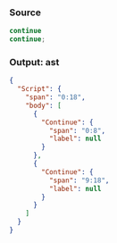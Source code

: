 ### Source
```js
continue
continue;
```

### Output: ast
```json
{
  "Script": {
    "span": "0:18",
    "body": [
      {
        "Continue": {
          "span": "0:8",
          "label": null
        }
      },
      {
        "Continue": {
          "span": "9:18",
          "label": null
        }
      }
    ]
  }
}
```
